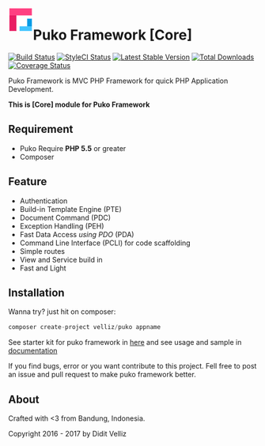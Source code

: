 <img align="left" src="https://raw.githubusercontent.com/Velliz/puko/master/assets/icon/material/puko-material-50.png">

# Puko Framework [Core]

[![Build Status](https://travis-ci.org/Velliz/pukoframework.svg?branch=master)](https://travis-ci.org/Velliz/pukoframework)
[![StyleCI Status](https://styleci.io/repos/65143717/shield)](https://styleci.io/repos/65143717/shield)
[![Latest Stable Version](https://poser.pugx.org/puko/framework/v/stable)](https://packagist.org/packages/puko/framework)
[![Total Downloads](https://poser.pugx.org/puko/framework/downloads)](https://packagist.org/packages/puko/framework)
[![Coverage Status](https://coveralls.io/repos/github/Velliz/pukoframework/badge.svg?branch=master)](https://coveralls.io/github/Velliz/pukoframework?branch=master)

Puko Framework is MVC PHP Framework for quick PHP Application Development.

**This is [Core] module for Puko Framework**

## Requirement

* Puko Require **PHP 5.5** or greater
* Composer

## Feature

* Authentication
* Build-in Template Engine (PTE)
* Document Command (PDC)
* Exception Handling (PEH)
* Fast Data Access *using PDO* (PDA)
* Command Line Interface (PCLI) for code scaffolding
* Simple routes
* View and Service build in
* Fast and Light

## Installation

Wanna try? just hit on composer:
```php
composer create-project velliz/puko appname
```

See starter kit for puko framework in [here](https://github.com/Velliz/puko) 
and see usage and sample in [documentation](https://velliz.github.io/pudo)

If you find bugs, error or you want contribute to this project. 
Fell free to post an issue and pull request to make puko framework better.

## About

Crafted with <3 from Bandung, Indonesia.

Copyright 2016 - 2017 by Didit Velliz